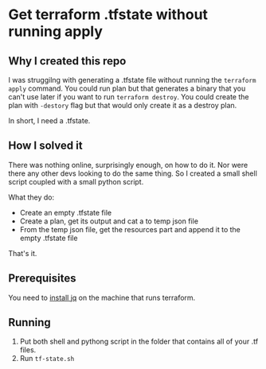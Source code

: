 # Get terraform .tfstate without running apply

## Why I created this repo
I was struggilng with generating a .tfstate file without running the `terraform apply` command. 
You could run plan but that generates a binary that you can't use later if you want to run `terraform destroy`.
You could create the plan with `-destory` flag but that would only create it as a destroy plan.

In short, I need a .tfstate.

## How I solved it
There was nothing online, surprisingly enough, on how to do it. Nor were there any other devs looking to do the same thing. 
So I created a small shell script coupled with a small python script.

What they do:
* Create an empty .tfstate file
* Create a plan, get its output and cat a to temp json file
* From the temp json file, get the resources part and append it to the empty .tfstate file

That's it.

## Prerequisites 
You need to [install jq](https://stedolan.github.io/jq/download/) on the machine that runs terraform.

## Running
1. Put both shell and pythong script in the folder that contains all of your .tf files.
2. Run `tf-state.sh`
